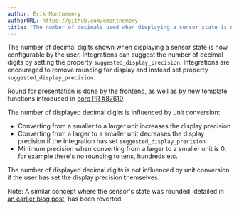 ```yaml
---
author: Erik Montnemery
authorURL: https://github.com/emontnemery
title: "The number of decimals used when displaying a sensor state is now configurable"
---
```


The number of decimal digits shown when displaying a sensor state is now configurable by the user. Integrations can suggest the number of
decimal digits by setting the property `suggested_display_precision`. Integrations are encouraged to remove rounding for display and instead set property `suggested_display_precision`.

Round for presentation is done by the frontend, as well as by new template functions introduced in [core PR #87619](https://github.com/home-assistant/core/pull/87619).

The number of displayed decimal digits is influenced by unit conversion:
  - Converting from a smaller to a larger unit increases the display precision
  - Converting from a larger to a smaller unit decreases the display precision if the integration has set `suggested_display_precision`
  - Minimum precision when converting from a larger to a smaller unit is 0, for example there's no rounding to tens, hundreds etc.

The number of displayed decimal digits is not influenced by unit conversion if the user has set the display precision themselves.

Note:
A similar concept where the sensor's state was rounded, detailed in [an earlier blog post](/blog/2023/01/25/sensor_rounding), has been reverted.
